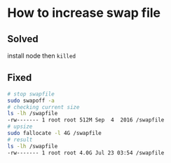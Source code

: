 # How to increase swap file

## Solved

install node then `killed`

## Fixed

```bash
# stop swapfile
sudo swapoff -a
# checking current size
ls -lh /swapfile
-rw------- 1 root root 512M Sep  4  2016 /swapfile
# upsize
sudo fallocate -l 4G /swapfile
# result
ls -lh /swapfile
-rw------- 1 root root 4.0G Jul 23 03:54 /swapfile
```
